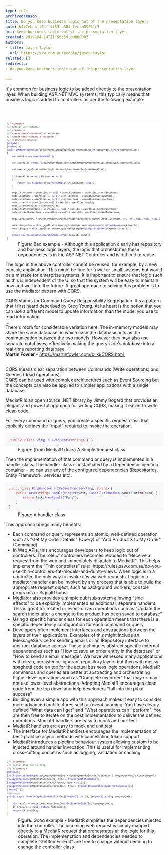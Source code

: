 ```yaml
---
type: rule
archivedreason: 
title: Do you keep business logic out of the presentation layer?
guid: b4f7ebab-f54f-4f53-a384-1eccb39041c7
uri: keep-business-logic-out-of-the-presentation-layer
created: 2019-04-14T21:50:59.0000000Z
authors:
- title: Jason Taylor
  url: https://ssw.com.au/people/jason-taylor
related: []
redirects:
- do-you-keep-business-logic-out-of-the-presentation-layer

---
```



<p class="ssw15-rteElement-P">​​It's common for business logic to be added directly to the presentation layer. When building ASP.NET MVC systems, this typically means that business logic is added to controllers as per the following example:​<br></p>
<br><excerpt class='endintro'></excerpt><br>
<dl class="badImage"><dt>​<img src="business-logic-presentation-layer-bad.png" alt="business-logic-presentation-layer-bad.png" /></dt><dd>Figure: Bad example - Although this application clearly has repository and business logic layers, the logic that orchestrates these dependencies is in the ASP.NET Controller and is difficult to reuse</dd></dl><p>The logic in the above controller cannot be reused, for example, by a new console application. This might be fine for trivial or small systems but would be a mistake for enterprise systems. It is important to ensure that logic such as this is independent of the UI so that the system will be easy to maintain now and well into the future. A great approach to solving this problem is to use the mediator pattern with CQRS.<br></p><p class="ssw15-rteElement-Reference">CQRS stands for Command Query Responsibility Segregation. It's a pattern that I first heard described by Greg Young. At its heart is the notion that you can use a different model to update information than the model you use to read information<br>...<br>There's room for considerable variation here. The in-memory models may share the same database, in which case the database acts as the communication between the two models. However they may also use separate databases, effectively making the query-side's database into a real-time reporting database.<br><b>Martin Fowler</b> - <a href="https://martinfowler.com/bliki/CQRS.html">https://martinfowler.com/bliki/CQRS.html ​</a></p><p> <br>CQRS means clear separation between Commands (Write operations) and Queries (Read operations).<br>CQRS can be used with complex architectures such as Event Sourcing but the concepts can also be applied to simpler applications with a single database.​</p><p>​MediatR is an open source .NET library by Jimmy Bogard that provides an elegant and powerful approach for writing CQRS, making it easier to write clean code.</p><p>For every command or query, you create a specific request class that explicitly defines the “input” required to invoke the operation.​<br></p><dl class="image"><dt>
      <img src="business-logic-presentation-layer-simple.png" alt="business-logic-presentation-layer-simple.png" />
   </dt><dd>Figure: (from MediatR docs) A Simple Request class</dd></dl><p>Then the implementation of that command or query is implemented in a handler class. The handler class is instantiated by a Dependency Injection container – so can use any of the configured dependencies (Repositories, Entity Framework, services etc).</p><dl class="image"><dt>
      <img src="business-logic-presentation-layer-handler.png" alt="business-logic-presentation-layer-handler.png" />
   </dt><dd>Figure: A handler class</dd></dl><p>This approach brings many benefits:<br></p><ul><li>Each command or query represents an atomic, well-defined operation such as "Get My Order Details" (Query) or "Add Product X to My Order" (Command)</li><li>In Web APIs, this encourages developers to keep logic out of controllers. The role of controllers becomes reduced to "Receive a request from the web and immediately dispatch to MediatR". This helps implement the "Thin controllers" rule:  https://rules.ssw.com.au/do-you-use-thin-controllers-fat-models-and-dumb-views. When logic is in a controller, the only way to invoke it is via web requests. Logic in a mediator handler can be invoked by any process that is able to build the appropriate request object, such as background workers, console programs or SignalR hubs</li><li>Mediator also provides a simple pub/sub system allowing "side effects" to be explicitly implemented as additional, separate handlers. This is great for related or event-driven operations such as "Update the search index after a change to the product has been saved to database"</li><li>Using a specific handler class for each operation means that there is a specific dependency configuration for each command or query</li><li>Developers often implement interfaces and abstractions between the layers of their applications. Examples of this might include an IMessageService for sending emails or an IRepository interface to abstract database access. These techniques abstract specific external dependencies such as "How to save an order entity in the database" or "How to send an email message". We have witnessed many applications with clean, persistence-ignorant repository layers but then with messy spaghetti code on top for the actual business logic operations. MediatR commands and queries are better at abstracting and orchestrating higher-level operations such as "Complete my order" that may or may not use lower-level abstractions. Adopting MediatR encourages clean code from the top down and help developers "fall into the pit of success"</li><li>Building even a simple app with this approach makes it easy to consider more advanced architectures such as event sourcing. You have clearly defined "What data can I get" and "What operations can I perform". You are then free to iterate on the best implementation to deliver the defined operations. MediatR handlers are easy to mock and unit test</li><li>MediatR handlers are easy to mock and unit test</li><li>The interface for MediatR handlers encourages the implementation of best-practice async methods with cancellation token support.<br></li><li>MediatR introduces a pipeline behaviour system allowing custom to be injected around handler invocation. This is useful for implementing cross-cutting concerns such as logging, validation or caching<br></li></ul><dl class="goodImage"><dt>
      <img src="business-logic-presentation-layer-good.png" alt="business-logic-presentation-layer-good.png" />
   </dt><dd>Figure: Good example - MediatR simplifies the dependencies injected into the controller. The incoming web request is simply mapped directly to a MediatR request that orchestrates all the logic for this operation. The implementation and dependencies needed to complete “GetItemForEdit” are free to change without needing to change the controller class</dd>​<br></dl>


